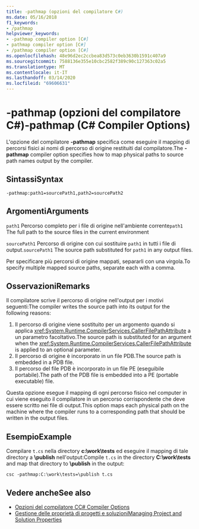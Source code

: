 ```yaml
---
title: -pathmap (opzioni del compilatore C#)
ms.date: 05/16/2018
f1_keywords:
- /pathmap
helpviewer_keywords:
- -pathmap compiler option [C#]
- pathmap compiler option [C#]
- /pathmap compiler option [C#]
ms.openlocfilehash: 48e96d2ec2ccbea83d573c0eb3630b1591c407a9
ms.sourcegitcommit: 7588136e355e10cbc2582f389c90c127363c02a5
ms.translationtype: MT
ms.contentlocale: it-IT
ms.lasthandoff: 03/14/2020
ms.locfileid: "69606631"
---
```

# <a name="-pathmap-c-compiler-options"></a><span data-ttu-id="e2fd0-102">-pathmap (opzioni del compilatore C#)</span><span class="sxs-lookup"><span data-stu-id="e2fd0-102">-pathmap (C# Compiler Options)</span></span>

<span data-ttu-id="e2fd0-103">L'opzione del compilatore **-pathmap** specifica come eseguire il mapping di percorsi fisici ai nomi di percorso di origine restituiti dal compilatore.</span><span class="sxs-lookup"><span data-stu-id="e2fd0-103">The **-pathmap** compiler option specifies how to map physical paths to source path names output by the compiler.</span></span>

## <a name="syntax"></a><span data-ttu-id="e2fd0-104">Sintassi</span><span class="sxs-lookup"><span data-stu-id="e2fd0-104">Syntax</span></span>

```console
-pathmap:path1=sourcePath1,path2=sourcePath2
```

## <a name="arguments"></a><span data-ttu-id="e2fd0-105">Argomenti</span><span class="sxs-lookup"><span data-stu-id="e2fd0-105">Arguments</span></span>

 <span data-ttu-id="e2fd0-106">`path1` Percorso completo per i file di origine nell'ambiente corrente</span><span class="sxs-lookup"><span data-stu-id="e2fd0-106">`path1` The full path to the source files in the current environment</span></span>

 <span data-ttu-id="e2fd0-107">`sourcePath1` Percorso di origine con cui sostituire `path1` in tutti i file di output.</span><span class="sxs-lookup"><span data-stu-id="e2fd0-107">`sourcePath1` The source path substituted for `path1` in any output files.</span></span>

<span data-ttu-id="e2fd0-108">Per specificare più percorsi di origine mappati, separarli con una virgola.</span><span class="sxs-lookup"><span data-stu-id="e2fd0-108">To specify multiple mapped source paths, separate each with a comma.</span></span>

## <a name="remarks"></a><span data-ttu-id="e2fd0-109">Osservazioni</span><span class="sxs-lookup"><span data-stu-id="e2fd0-109">Remarks</span></span>

<span data-ttu-id="e2fd0-110">Il compilatore scrive il percorso di origine nell'output per i motivi seguenti:</span><span class="sxs-lookup"><span data-stu-id="e2fd0-110">The compiler writes the source path into its output for the following reasons:</span></span>

1. <span data-ttu-id="e2fd0-111">Il percorso di origine viene sostituito per un argomento quando si applica <xref:System.Runtime.CompilerServices.CallerFilePathAttribute> a un parametro facoltativo.</span><span class="sxs-lookup"><span data-stu-id="e2fd0-111">The source path is substituted for an argument when the <xref:System.Runtime.CompilerServices.CallerFilePathAttribute> is applied to an optional parameter.</span></span>
1. <span data-ttu-id="e2fd0-112">Il percorso di origine è incorporato in un file PDB.</span><span class="sxs-lookup"><span data-stu-id="e2fd0-112">The source path is embedded in a PDB file.</span></span>
1. <span data-ttu-id="e2fd0-113">Il percorso del file PDB è incorporato in un file PE (eseguibile portabile).</span><span class="sxs-lookup"><span data-stu-id="e2fd0-113">The path of the PDB file is embedded into a PE (portable executable) file.</span></span>

<span data-ttu-id="e2fd0-114">Questa opzione esegue il mapping di ogni percorso fisico nel computer in cui viene eseguito il compilatore in un percorso corrispondente che deve essere scritto nei file di output.</span><span class="sxs-lookup"><span data-stu-id="e2fd0-114">This option maps each physical path on the machine where the compiler runs to a corresponding path that should be written in the output files.</span></span>

## <a name="example"></a><span data-ttu-id="e2fd0-115">Esempio</span><span class="sxs-lookup"><span data-stu-id="e2fd0-115">Example</span></span>

<span data-ttu-id="e2fd0-116">Compilare `t.cs` nella directory **c:\\work\\tests** ed eseguire il mapping di tale directory a **\publish** nell'output:</span><span class="sxs-lookup"><span data-stu-id="e2fd0-116">Compile `t.cs` in the directory **C:\\work\\tests** and map that directory to **\publish** in the output:</span></span>

```console
csc -pathmap:C:\work\tests=\publish t.cs
```

## <a name="see-also"></a><span data-ttu-id="e2fd0-117">Vedere anche</span><span class="sxs-lookup"><span data-stu-id="e2fd0-117">See also</span></span>

- [<span data-ttu-id="e2fd0-118">Opzioni del compilatore C</span><span class="sxs-lookup"><span data-stu-id="e2fd0-118">C# Compiler Options</span></span>](./index.md)
- [<span data-ttu-id="e2fd0-119">Gestione delle proprietà di progetti e soluzioni</span><span class="sxs-lookup"><span data-stu-id="e2fd0-119">Managing Project and Solution Properties</span></span>](/visualstudio/ide/managing-project-and-solution-properties)
